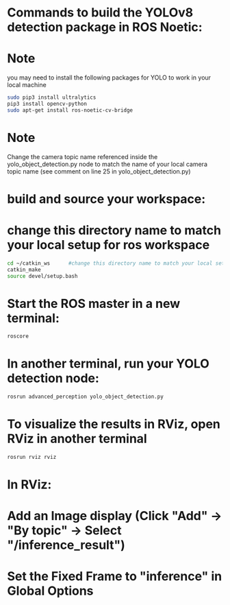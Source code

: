 # Commands to build the YOLOv8 detection package in ROS Noetic:

# Note
you may need to install the following packages for YOLO to work in your local machine
```bash
sudo pip3 install ultralytics      
pip3 install opencv-python
sudo apt-get install ros-noetic-cv-bridge
``` 

# Note
Change the camera topic name referenced inside the yolo_object_detection.py node to match the name of your local camera topic name (see comment on line 25 in yolo_object_detection.py)

# build and source your workspace:
# change this directory name to match your local setup for ros workspace
```bash
cd ~/catkin_ws      #change this directory name to match your local setup for ros workspace
catkin_make
source devel/setup.bash
```

# Start the ROS master in a new terminal:
```bash
roscore
```

# In another terminal, run your YOLO detection node:
```bash
rosrun advanced_perception yolo_object_detection.py
```

# To visualize the results in RViz, open RViz in another terminal
```bash
rosrun rviz rviz
```

# In RViz:
# Add an Image display (Click "Add" → "By topic" → Select "/inference_result")
# Set the Fixed Frame to "inference" in Global Options